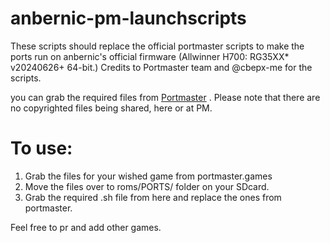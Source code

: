 # anbernic-pm-launchscripts
These scripts should replace the official portmaster scripts to make the ports run on anbernic's official firmware (Allwinner H700: RG35XX* v20240626+ 64-bit.)
Credits to Portmaster team and @cbepx-me for the scripts. 


you can grab the required files from [Portmaster](http://portmaster.games/games.html) . Please note that there are no copyrighted files being shared, here or at PM. 

# To use:

1. Grab the files for your wished game from portmaster.games
2. Move the files over to roms/PORTS/ folder on your SDcard. 
3. Grab the required .sh file from here and replace the ones from portmaster.


Feel free to pr and add other games. 
